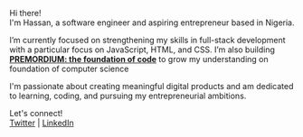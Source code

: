 Hi there!  
I'm Hassan, a software engineer and aspiring entrepreneur based in Nigeria.

I’m currently focused on strengthening my skills in full-stack development with a particular focus on JavaScript, HTML, and CSS. I’m also building  [**PREMORDIUM: the foundation of code**](https://premordium.vercel.app/)
  to grow my understanding on foundation of computer science

I'm passionate about creating meaningful digital products and am dedicated to learning, coding, and pursuing my entrepreneurial ambitions.

Let's connect!  
[Twitter](https://x.com/HassanAmiriiii) | [LinkedIn](https://www.linkedin.com/in/hassan-amiri-7a3b53304/)
